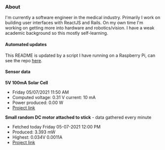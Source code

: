 ### About
I'm currently a software engineer in the medical industry. Primarily I work on building user interfaces with ReactJS and Rails. On my own time I'm working on getting more into hardware and robotics/vision. I have a weak academic background so this mostly self-learning.

#### Automated updates
This README is updated by a script I have running on a Raspberry Pi, can see the repo [here](https://github.com/jdc-cunningham/raspi-git-repo-updater).

#### Sensor data
**5V 100mA Solar Cell**
- Friday 05/07/2021 11:50 AM
- Computed voltage: 0.31 V current: 10 mA
- Power produced: 0.00 W
- [Project link](https://github.com/jdc-cunningham/raspisolarplotter)

**Small random DC motor attached to stick** - data gathered every minute
- Fetched today Friday 05-07-2021 12:00 PM
- Produced: 3.393 mW
- Highest: 0.034V 0.0011A
- [Project link](https://github.com/jdc-cunningham/turbine-raspi)